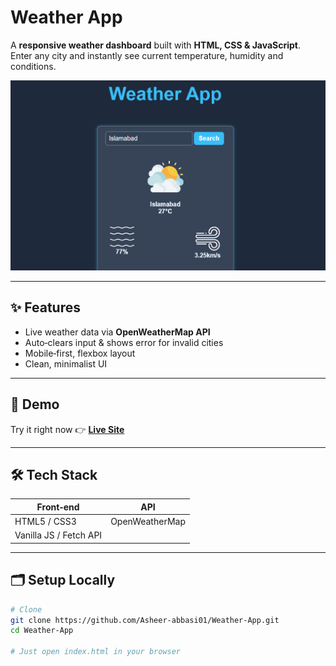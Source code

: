 # Weather App

A **responsive weather dashboard** built with **HTML, CSS & JavaScript**.  
Enter any city and instantly see current temperature, humidity and conditions.

![App Screenshot](images/screenshot.png)

---

## ✨ Features
- Live weather data via **OpenWeatherMap API**
- Auto‑clears input & shows error for invalid cities
- Mobile‑first, flexbox layout
- Clean, minimalist UI

---

## 🚀 Demo
Try it right now 👉 **[Live Site](https://asheer-abbasi01.github.io/Weather-App/)**

---

## 🛠️ Tech Stack
| Front‑end | API |
|-----------|-----|
| HTML5 / CSS3 | OpenWeatherMap |
| Vanilla JS / Fetch API | |

---

## 🗂️ Setup Locally
```bash
# Clone
git clone https://github.com/Asheer-abbasi01/Weather-App.git
cd Weather-App

# Just open index.html in your browser

